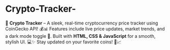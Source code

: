 # Crypto-Tracker-
🚀 **Crypto Tracker** – A sleek, real-time cryptocurrency price tracker using CoinGecko API! 💰📊 Features include live price updates, market trends, and a dark mode toggle 🌙. Built with **HTML, CSS &amp; JavaScript** for a smooth, stylish UI. 💻✨ Stay updated on your favorite coins! 🚀📈
